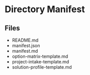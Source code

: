 # Directory Manifest

## Files

- README.md
- manifest.json
- manifest.md
- option-matrix-template.md
- project-intake-template.md
- solution-profile-template.md

